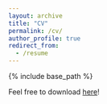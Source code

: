```yaml
---
layout: archive
title: "CV"
permalink: /cv/
author_profile: true
redirect_from:
  - /resume
---
```


{% include base_path %}

Feel free to download [here](../files/CV_Zhengyu_Wu.pdf)!